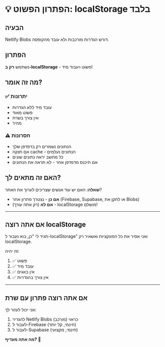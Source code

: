 # 💡 הפתרון הפשוט: localStorage בלבד

## הבעיה
Netlify Blobs דורש הגדרות מורכבות ולא עובד מהקופסה.

## הפתרון
נשתמש **רק ב-localStorage** - פשוט ויעבוד מיד!

## מה זה אומר?

### ✅ יתרונות
- עובד מיד ללא הגדרות
- פשוט מאוד
- אין צורך בשרת
- מהיר

### ⚠️ חסרונות
- הנתונים נשמרים רק בדפדפן שלך
- אם תנקה cache - הנתונים נעלמים
- כל מחשב יראה נתונים שונים
- אם תיכנס מדפדפן אחר - לא תראה את הנתונים

## האם זה מתאים לך?

**שאלה:** האם יש עוד אנשים שצריכים לערוך את האתר?

- **אם כן** - נצטרך פתרון אחר (Firebase, Supabase, או לתקן את Blobs)
- **אם לא** (רק אתה עורך) - localStorage מושלם!

---

## אם אתה רוצה localStorage

תגיד לי "כן, בוא נעבור ל-localStorage" ואני אסיר את כל הפונקציות ואשאיר רק localStorage.

זה יהיה:
1. ✅ פשוט
2. ✅ עובד מיד
3. ✅ אין באגים
4. ✅ אין צורך בהגדרות

---

## אם אתה רוצה פתרון עם שרת

אני יכול לעזור לך:
1. להגדיר Netlify Blobs כראוי (מורכב)
2. לעבור ל-Firebase (חינמי, קל יותר)
3. לעבור ל-Supabase (חינמי, מקצועי)

**מה אתה מעדיף?** 🤔
